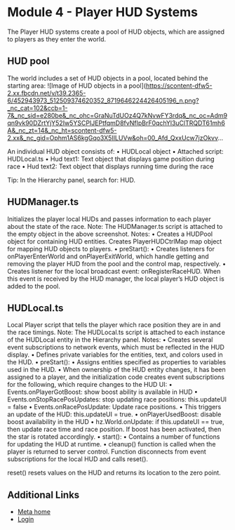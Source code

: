 # Module 4 - Player HUD Systems

 The Player HUD systems create a pool of HUD objects, which are assigned to
players as they enter the world.  

## HUD pool

 The world includes a set of HUD objects in a pool, located behind the starting
area: ![Image of HUD objects in a pool](https://scontent-dfw5-2.xx.fbcdn.net/v/t39.2365-6/452943973_512509374620352_8719646224426405196_n.png?_nc_cat=102&ccb=1-7&_nc_sid=e280be&_nc_ohc=GraNuTdUOz4Q7kNvwFY3rdq&_nc_oc=Adm9qn9vk90DZrtYjY52Iw5YSCPIJEPtfqmD8fvNfIpBrF0qchYl3uClTRQDT61mh6A&_nc_zt=14&_nc_ht=scontent-dfw5-2.xx&_nc_gid=Ophm1AS6kgGqo3X5IILUVw&oh=00_Afd_QxxUcw7jzOkvv...

 An individual HUD object consists of:
• HUDLocal object
  • Attached script: HUDLocal.ts
• Hud text1: Text object that displays game position during race
• Hud text2: Text object that displays running time during the race

 Tip: In the Hierarchy panel, search for: HUD.  

## HUDManager.ts

 Initializes the player local HUDs and passes information to each player about
the state of the race. Note: The HUDManager.ts script is attached to the empty object in the above
screenshot. Notes:
• Creates a HUDPool object for containing HUD entities. Creates PlayerHUDCtrlMap
map object for mapping HUD objects to players.
• preStart():
  • Creates listeners for onPlayerEnterWorld and onPlayerExitWorld, which handle
getting and removing the player HUD from the pool and the control map,
respectively.
  • Creates listener for the local broadcast event: onRegisterRaceHUD. When this
event is received by the HUD manager, the local player’s HUD object is added to the
pool.

  

## HUDLocal.ts

 Local Player script that tells the player which race position they are in and
the race timings. Note: The HUDLocal.ts script is attached to each instance of the HUDLocal entity in
the Hierarchy panel. Notes:
• Creates several event subscriptions to network events, which must be reflected
in the HUD display.
• Defines private variables for the entities, text, and colors used in the HUD.
• preStart():
  • Assigns entities specified as properties to variables used in the HUD.
  • When ownership of the HUD entity changes, it has been assigned to a player, and
the initialization code creates event subscriptions for the following, which
require changes to the HUD UI:
   • Events.onPlayerGotBoost: show boost ability is available in HUD
   • Events.onStopRacePosUpdates: stop updating race positions: this.updateUI = false
   • Events.onRacePosUpdate: Update race positions.
    • This triggers an update of the HUD: this.updateUI = true.
   • onPlayerUsedBoost: disable boost availability in the HUD
   • hz.World.onUpdate: if this.updateUI == true, then update race time and race
position. If boost has been activated, then the star is rotated accordingly.
• start():
  • Contains a number of functions for updating the HUD at runtime.
  • cleanup() function is called when the player is returned to server control.
Function disconnects from event subscriptions for the local HUD and calls reset().

 reset() resets values on the HUD and returns its location to the zero point.   

## Additional Links
- [Meta home](https://developers.meta.com/horizon-worlds/)
- [Login](https://developers.meta.com/login/?redirect_uri=https%3A%2F%2Fdevelopers.meta.com%2Fhorizon-worlds%2Flearn%2Fdocumentation%2Ftutorial-worlds%2Fhorizon-traversal-sample-world%2Fmodule-4-player-hud-systems%2F)
